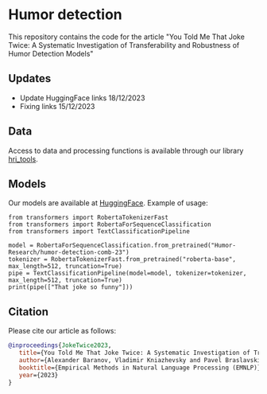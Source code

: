 # Humor detection  

This repository contains the code for the article "You Told Me That Joke Twice: A Systematic Investigation of Transferability and Robustness of Humor Detection Models"


## Updates
- Update HuggingFace links 18/12/2023
- Fixing links 15/12/2023


## Data
Access to data and processing functions is available through our library [hri_tools](https://github.com/Humor-Research/hri_tools).


## Models
Our models are available at [HuggingFace](https://huggingface.co/Humor-Research).
Example of usage:
```
from transformers import RobertaTokenizerFast
from transformers import RobertaForSequenceClassification
from transformers import TextClassificationPipeline

model = RobertaForSequenceClassification.from_pretrained("Humor-Research/humor-detection-comb-23")
tokenizer = RobertaTokenizerFast.from_pretrained("roberta-base", max_length=512, truncation=True)
pipe = TextClassificationPipeline(model=model, tokenizer=tokenizer, max_length=512, truncation=True)
print(pipe(["That joke so funny"]))
```


## Citation
Please cite our article as follows:
```bibtex
@inproceedings{JokeTwice2023,
   title={You Told Me That Joke Twice: A Systematic Investigation of Transferability and Robustness of Humor Detection Models},
   author={Alexander Baranov, Vladimir Kniazhevsky and Pavel Braslavski},
   booktitle={Empirical Methods in Natural Language Processing (EMNLP)},
   year={2023}
}
